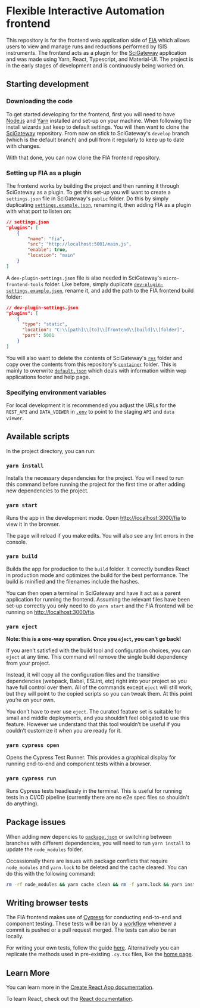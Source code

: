 # Flexible Interactive Automation frontend

This repository is for the frontend web application side of [FIA](https://github.com/fiaisis) which allows users to view and manage runs and reductions performed by ISIS instruments. The frontend acts as a plugin for the [SciGateway](https://github.com/ral-facilities/scigateway) application and was made using Yarn, React, Typescript, and Material-UI. The project is in the early stages of development and is continuously being worked on.

## Starting development

### Downloading the code

To get started developing for the frontend, first you will need to have [Node.js](https://nodejs.org/en/download/package-manager) and [Yarn](https://classic.yarnpkg.com/en/docs/install) installed and set-up on your machine. When following the install wizards just keep to default settings. You will then want to clone the [SciGateway](https://github.com/ral-facilities/scigateway) repository. From now on stick to SciGateway's `develop` branch (which is the default branch) and pull from it regularly to keep up to date with changes.

With that done, you can now clone the FIA frontend repository.

### Setting up FIA as a plugin

The frontend works by building the project and then running it through SciGateway as a plugin. To get this set-up you will want to create a `settings.json` file in SciGateway's `public` folder. Do this by simply duplicating [`settings.example.json`](https://github.com/ral-facilities/scigateway/blob/develop/public/settings.example.json), renaming it, then adding FIA as a plugin with what port to listen on:

```json
// settings.json
"plugins": [
    {
        "name": "fia",
        "src": "http://localhost:5001/main.js",
        "enable": true,
        "location": "main"
    }
]
```

A `dev-plugin-settings.json` file is also needed in SciGateway's `micro-frontend-tools` folder. Like before, simply duplicate [`dev-plugin-settings.example.json`](https://github.com/ral-facilities/scigateway/blob/develop/micro-frontend-tools/dev-plugin-settings.example.json), rename it, and add the path to the FIA frontend build folder:

```json
// dev-plugin-settings.json
"plugins": [
    {
      "type": "static",
      "location": "C:\\[path]\\[to]\\[frontend\\[build]\\[folder]",
      "port": 5001
    }
]
```

You will also want to delete the contents of SciGateway's [`res`](https://github.com/ral-facilities/scigateway/tree/develop/public/res) folder and copy over the contents from this repository's [`container`](https://github.com/fiaisis/frontend/tree/main/container) folder. This is mainly to overwrite [`default.json`](https://github.com/ral-facilities/scigateway/blob/develop/public/res/default.json) which deals with information within wep applications footer and help page.

### Specifying environment variables

For local development it is recommended you adjust the URLs for the `REST_API` and `DATA_VIEWER` in [`.env`](https://github.com/fiaisis/frontend/blob/main/.env) to point to the staging `API` and `data viewer`.

## Available scripts

In the project directory, you can run:

### `yarn install`

Installs the necessary dependencies for the project. You will need to run this command before running the project for the first time or after adding new dependencies to the project.

### `yarn start`

Runs the app in the development mode. Open [http://localhost:3000/fia](http://localhost:3000/fia) to view it in the browser.

The page will reload if you make edits. You will also see any lint errors in the console.

### `yarn build`

Builds the app for production to the `build` folder. It correctly bundles React in production mode and optimizes the build for the best performance. The build is minified and the filenames include the hashes.

You can then open a terminal in SciGateway and have it act as a parent application for running the frontend. Assuming the relevant files have been set-up correctly you only need to do `yarn start` and the FIA frontend will be running on [http://localhost:3000/fia](http://localhost:3000/fia).

### `yarn eject`

**Note: this is a one-way operation. Once you `eject`, you can’t go back!**

If you aren’t satisfied with the build tool and configuration choices, you can `eject` at any time. This command will remove the single build dependency from your project.

Instead, it will copy all the configuration files and the transitive dependencies (webpack, Babel, ESLint, etc) right into your project so you have full control over them. All of the commands except `eject` will still work, but they will point to the copied scripts so you can tweak them. At this point you’re on your own.

You don’t have to ever use `eject`. The curated feature set is suitable for small and middle deployments, and you shouldn’t feel obligated to use this feature. However we understand that this tool wouldn’t be useful if you couldn’t customize it when you are ready for it.

### `yarn cypress open`

Opens the Cypress Test Runner. This provides a graphical display for running end-to-end and component tests within a browser.

### `yarn cypress run`

Runs Cypress tests headlessly in the terminal. This is useful for running tests in a CI/CD pipeline (currently there are no e2e spec files so shouldn't do anything).

## Package issues

When adding new depencies to [`package.json`](https://github.com/fiaisis/frontend/blob/main/package.json) or switching between branches with different dependencies, you will need to run `yarn install` to update the `node_modules` folder.

Occassionally there are issues with package conflicts that require `node_modules` and `yarn.lock` to be deleted and the cache cleared. You can do this with the following command:

```bash
rm -rf node_modules && yarn cache clean && rm -f yarn.lock && yarn install
```

## Writing browser tests

The FIA frontend makes use of [Cypress](https://www.cypress.io/) for conducting end-to-end and component testing. These tests will be ran by a [workflow](https://github.com/fiaisis/frontend/blob/main/.github/workflows/cypress_tests.yml) whenever a commit is pushed or a pull request merged. The tests can also be ran locally. 

For writing your own tests, follow the guide [here](https://docs.cypress.io/guides/end-to-end-testing/writing-your-first-end-to-end-test). Alternatively you can replicate the methods used in pre-existing `.cy.tsx` files, like the [home page](https://github.com/fiaisis/frontend/blob/main/cypress/component/HomePage.cy.tsx).

## Learn More

You can learn more in the [Create React App documentation](https://facebook.github.io/create-react-app/docs/getting-started).

To learn React, check out the [React documentation](https://reactjs.org/).
